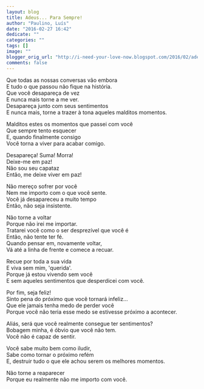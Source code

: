 ```yaml
---
layout: blog
title: Adeus... Para Sempre!
author: "Paulino, Luís"
date: "2016-02-27 16:42"
dedicate: ""
categories: ""
tags: []
image: ""
blogger_orig_url: "http://i-need-your-love-now.blogspot.com/2016/02/adeus-para-sempre.html"
comments: false
---
```


Que todas as nossas conversas vão embora\
E tudo o que passou não fique na história.\
Que você desapareça de vez\
E nunca mais torne a me ver.\
Desapareça junto com seus sentimentos\
E nunca mais, torne a trazer à tona aqueles malditos momentos.

Malditos estes os momentos que passei com você\
Que sempre tento esquecer\
E, quando finalmente consigo\
Você torna a viver para acabar comigo.

Desapareça! Suma! Morra!\
Deixe-me em paz!\
Não sou seu capataz\
Então, me deixe viver em paz!

Não mereço sofrer por você\
Nem me importo com o que você sente.\
Você já desapareceu a muito tempo\
Então, não seja insistente.

Não torne a voltar\
Porque não irei me importar.\
Tratarei você como o ser desprezível que você é\
Então, não tente ter fé.\
Quando pensar em, novamente voltar,\
Vá até a linha de frente e comece a recuar.

Recue por toda a sua vida\
E viva sem mim, 'querida'.\
Porque já estou vivendo sem você\
E sem aqueles sentimentos que desperdicei com você.

Por fim, seja feliz!\
Sinto pena do próximo que você tornará infeliz...\
Que ele jamais tenha medo de perder você\
Porque você não teria esse medo se estivesse próximo a acontecer.

Aliás, será que você realmente consegue ter sentimentos?\
Bobagem minha, é óbvio que você não tem.\
Você não é capaz de sentir.

Você sabe muito bem como iludir,\
Sabe como tornar o próximo refém\
E, destruir tudo o que ele achou serem os melhores momentos.

Não torne a reaparecer\
Porque eu realmente não me importo com você.
